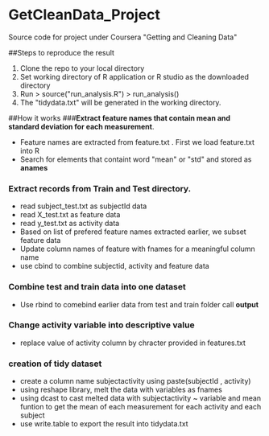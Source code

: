 GetCleanData_Project
====================

Source code for project under Coursera "Getting and Cleaning Data"

##Steps to reproduce the result

1. Clone the repo to your local directory
2. Set working directory of R application or R studio as the downloaded directory
3. Run > source("run_analysis.R")
       > run_analysis()
4. The "tidydata.txt" will be generated in the working directory.


##How it works
###**Extract feature names that contain mean and standard deviation for each measurement**. 
+ Feature names are extracted from feature.txt . First we load feature.txt into R
+ Search for elements that containt word "mean" or "std" and stored as **anames**
### **Extract records from Train and Test directory.**
+ read subject_test.txt as subjectId data
+ read X_test.txt as feature data
+ read y_test.txt as activity data
+ Based on list of prefered feature names extracted earlier, we subset feature data
+ Update column names of feature with fnames for a meaningful column name
+ use cbind to combine subjectid, activity and feature data
### **Combine test and train data into one dataset**
+ Use rbind to comebind earlier data from test and train folder call **output**

### **Change activity variable into descriptive value**
+ replace value of activity column by chracter provided in features.txt

### **creation of tidy dataset**
+ create a column name subjectactivity using paste(subjectId , activity)
+ using reshape library, melt the data with variables as fnames
+ using dcast to cast melted data with subjectactivity ~ variable and mean funtion to get the mean of each measurement for each activity and each subject
+ use write.table to export the result into tidydata.txt
